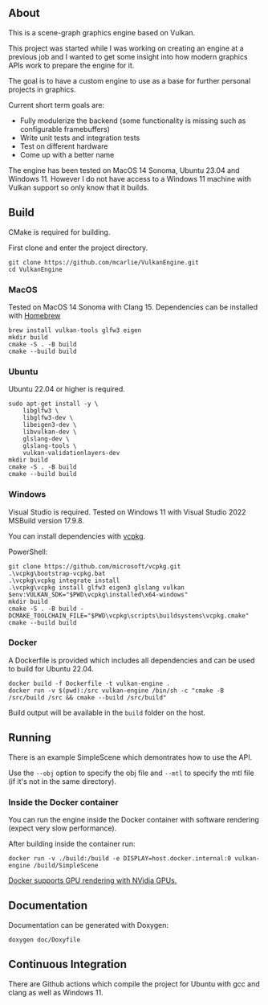 ## About

This is a scene-graph graphics engine based on Vulkan.

This project was started while I was working on creating an engine at a previous job and I wanted to get some insight into how modern graphics APIs work to prepare the engine for it.

The goal is to have a custom engine to use as a base for further personal projects in graphics.

Current short term goals are:
* Fully modulerize the backend (some functionality is missing such as configurable framebuffers)
* Write unit tests and integration tests
* Test on different hardware
* Come up with a better name

The engine has been tested on MacOS 14 Sonoma, Ubuntu 23.04 and Windows 11. However I do not have access to a Windows 11 machine with Vulkan support so only know that it builds.

## Build

CMake is required for building.

First clone and enter the project directory.

```
git clone https://github.com/mcarlie/VulkanEngine.git
cd VulkanEngine
```

### MacOS
Tested on MacOS 14 Sonoma with Clang 15. Dependencies can be installed with [Homebrew](https://brew.sh/)

```
brew install vulkan-tools glfw3 eigen
mkdir build
cmake -S . -B build
cmake --build build
```

### Ubuntu
Ubuntu 22.04 or higher is required.

```
sudo apt-get install -y \
    libglfw3 \
    libglfw3-dev \
    libeigen3-dev \
    libvulkan-dev \
    glslang-dev \
    glslang-tools \
    vulkan-validationlayers-dev
mkdir build
cmake -S . -B build
cmake --build build
```

### Windows
Visual Studio is required. Tested on Windows 11 with Visual Studio 2022 MSBuild version 17.9.8.

You can install dependencies with [vcpkg](https://vcpkg.io).

PowerShell:
```
git clone https://github.com/microsoft/vcpkg.git
.\vcpkg\bootstrap-vcpkg.bat
.\vcpkg\vcpkg integrate install
.\vcpkg\vcpkg install glfw3 eigen3 glslang vulkan
$env:VULKAN_SDK="$PWD\vcpkg\installed\x64-windows"
mkdir build
cmake -S . -B build -DCMAKE_TOOLCHAIN_FILE="$PWD\vcpkg\scripts\buildsystems\vcpkg.cmake"
cmake --build build
```

### Docker
A Dockerfile is provided which includes all dependencies and can be used to build for Ubuntu 22.04.

```
docker build -f Dockerfile -t vulkan-engine .
docker run -v $(pwd):/src vulkan-engine /bin/sh -c "cmake -B /src/build /src && cmake --build /src/build"
```

Build output will be available in the `build` folder on the host.

## Running
There is an example SimpleScene which demontrates how to use the API.

Use the `--obj` option to specify the obj file and `--mtl` to specify the mtl file (if it's not in the same directory).

### Inside the Docker container
You can run the engine inside the Docker container with software rendering (expect very slow performance).

After building inside the container run:
```
docker run -v ./build:/build -e DISPLAY=host.docker.internal:0 vulkan-engine /build/SimpleScene
```

[Docker supports GPU rendering with NVidia GPUs.](https://docs.docker.com/config/containers/resource_constraints/#expose-gpus-for-use)

## Documentation
Documentation can be generated with Doxygen:

```
doxygen doc/Doxyfile
```

## Continuous Integration
There are Github actions which compile the project for Ubuntu with gcc and clang as well as Windows 11.
